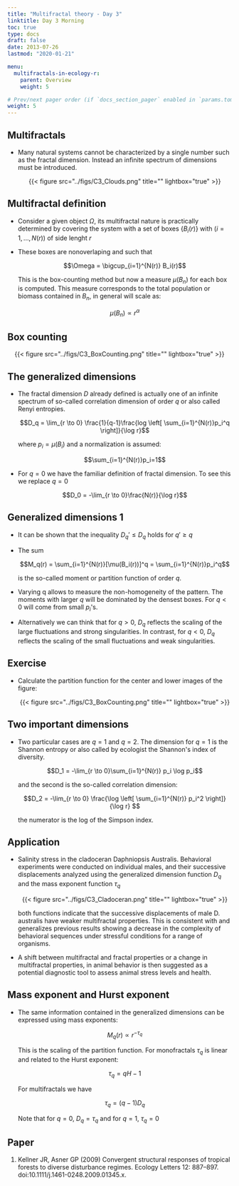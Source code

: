 ```yaml
---
title: "Multifractal theory - Day 3"
linktitle: Day 3 Morning 
toc: true
type: docs
draft: false
date: 2013-07-26
lastmod: "2020-01-21"

menu:
  multifractals-in-ecology-r:
    parent: Overview
    weight: 5

# Prev/next pager order (if `docs_section_pager` enabled in `params.toml`)
weight: 5
---
```


## Multifractals 

+ Many natural systems cannot be characterized by a single number such as the fractal 
	dimension. Instead an infinite spectrum of dimensions must be introduced.

	<center>
	{{< figure src="../figs/C3_Clouds.png" title="" lightbox="true" >}}
	</center> 

## Multifractal definition

+ Consider a given object $\Omega$, its multifractal nature is practically determined by 
	covering the system with a set of boxes $\{B_i(r)\}$ with $(i=1,..., N(r))$ of side lenght $r$ 

+ These boxes are nonoverlaping and such that 
	
	$$\Omega = \bigcup_{i=1}^{N(r)} B_i(r)$$

	This is the box-counting method but now a measure $\mu(B_n)$ for each box is computed. 
	This measure corresponds to the total population or biomass contained in $B_n$, in general
	will scale as:

	$$\mu(B_n) \propto r^\alpha$$

## Box counting

<center>
{{< figure src="../figs/C3_BoxCounting.png" title="" lightbox="true" >}}
</center> 

## The generalized dimensions

+ The fractal dimension $D$ already defined is actually one of an infinite spectrum of
	so-called correlation dimension of order $q$ or also called Renyi entropies.

	$$D_q = \lim_{r \to 0} \frac{1}{q-1}\frac{log \left[ \sum_{i=1}^{N(r)}p_i^q \right]}{\log r}$$

	where $p_i=\mu(B_i)$ and a normalization is assumed:

	$$\sum_{i=1}^{N(r)}p_i=1$$ 

+ For $q=0$ we have the familiar definition of fractal dimension. To see this we replace $q=0$

	$$D_0 = -\lim_{r \to 0}\frac{N(r)}{\log r}$$

## Generalized dimensions 1

+ It can be shown that the inequality $D_q' \leq D_q$ holds for $q' \geq q$

+ The sum 

	$$M_q(r) = \sum_{i=1}^{N(r)}[\mu(B_i(r))]^q = \sum_{i=1}^{N(r)}p_i^q$$

	is the so-called moment or partition function of order $q$.

+ Varying q allows to measure the non-homogeneity of the pattern. The moments with larger $q$ 
	will be dominated by the densest boxes.  For $q<0$ will come from small $p_i$'s. 

+ Alternatively we can think that for $q>0$, $D_q$ reflects the scaling of the large fluctuations 
	and strong singularities. In contrast, for $q<0$, $D_q$ reflects the scaling of the small fluctuations 
	and weak singularities.


## Exercise 

+ Calculate the partition function for the center and lower images of the figure:

	<center>
	{{< figure src="../figs/C3_BoxCounting.png" title="" lightbox="true" >}}
	</center> 

## Two important dimensions

+ Two particular cases are $q=1$ and $q=2$. The dimension for $q=1$ is the Shannon entropy or also called by ecologist the Shannon's index of diversity.

	$$D_1 = -\lim_{r \to 0}\sum_{i=1}^{N(r)} p_i \log p_i$$

	and the second is the so-called correlation dimension:

	$$D_2 = -\lim_{r \to 0} \frac{\log \left[ \sum_{i=1}^{N(r)} p_i^2 \right]}{\log r} $$

	the numerator is the log of the Simpson index.

## Application

+ Salinity stress in the cladoceran Daphniopsis Australis. Behavioral experiments
were conducted on individual males, and their successive displacements analyzed 
using the generalized dimension function $D_q$ and the mass exponent function $\tau_q$

	<center>
	{{< figure src="../figs/C3_Cladoceran.png" title="" lightbox="true" >}}
	</center> 

	both functions indicate that the successive displacements of male D. australis have weaker multifractal properties. This is consistent with and generalizes previous results showing a decrease in the complexity of behavioral sequences under stressful conditions for a range of organisms. 

+ A shift between multifractal and fractal properties or a change in multifractal properties, in animal behavior is then suggested as a potential diagnostic tool to assess animal stress levels and health.

## Mass exponent and Hurst exponent

+ The same information contained in the generalized dimensions can be expressed using mass exponents:

	$$M_q(r) \propto r^{-\tau_q}$$

	This is the scaling of the partition function. For monofractals $\tau_q$ is linear and related to the Hurst exponent:

	$$\tau_q = q H - 1$$

	For multifractals we have 

	$$\tau_q = (q -1) D_q$$	

	Note that for $q=0$, $D_q = \tau_q$ and for $q=1$, $\tau_q=0$


## Paper

1. Kellner JR, Asner GP (2009) Convergent structural responses of tropical forests to diverse disturbance regimes. Ecology Letters 12: 887–897. doi:10.1111/j.1461-0248.2009.01345.x.

